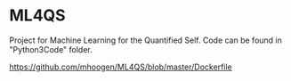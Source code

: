 # ML4QS

Project for Machine Learning for the Quantified Self.
Code can be found in "Python3Code" folder.

https://github.com/mhoogen/ML4QS/blob/master/Dockerfile

